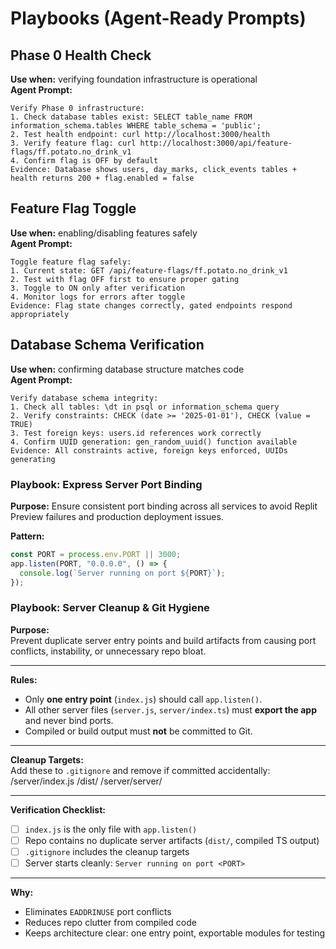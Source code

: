 # Playbooks (Agent-Ready Prompts)

## Phase 0 Health Check
**Use when:** verifying foundation infrastructure is operational  
**Agent Prompt:**
```
Verify Phase 0 infrastructure:
1. Check database tables exist: SELECT table_name FROM information_schema.tables WHERE table_schema = 'public';
2. Test health endpoint: curl http://localhost:3000/health
3. Verify feature flag: curl http://localhost:3000/api/feature-flags/ff.potato.no_drink_v1
4. Confirm flag is OFF by default
Evidence: Database shows users, day_marks, click_events tables + health returns 200 + flag.enabled = false
```

## Feature Flag Toggle
**Use when:** enabling/disabling features safely  
**Agent Prompt:**
```
Toggle feature flag safely:
1. Current state: GET /api/feature-flags/ff.potato.no_drink_v1
2. Test with flag OFF first to ensure proper gating
3. Toggle to ON only after verification
4. Monitor logs for errors after toggle
Evidence: Flag state changes correctly, gated endpoints respond appropriately
```

## Database Schema Verification
**Use when:** confirming database structure matches code  
**Agent Prompt:**
```
Verify database schema integrity:
1. Check all tables: \dt in psql or information_schema query
2. Verify constraints: CHECK (date >= '2025-01-01'), CHECK (value = TRUE)
3. Test foreign keys: users.id references work correctly
4. Confirm UUID generation: gen_random_uuid() function available
Evidence: All constraints active, foreign keys enforced, UUIDs generating
```

### Playbook: Express Server Port Binding

**Purpose:** Ensure consistent port binding across all services to avoid Replit Preview failures and production deployment issues.

**Pattern:**
```js
const PORT = process.env.PORT || 3000;
app.listen(PORT, "0.0.0.0", () => {
  console.log(`Server running on port ${PORT}`);
});
```

### Playbook: Server Cleanup & Git Hygiene

**Purpose:**  
Prevent duplicate server entry points and build artifacts from causing port conflicts, instability, or unnecessary repo bloat.

---

**Rules:**  
- Only **one entry point** (`index.js`) should call `app.listen()`.  
- All other server files (`server.js`, `server/index.ts`) must **export the app** and never bind ports.  
- Compiled or build output must **not** be committed to Git.

---

**Cleanup Targets:**  
Add these to `.gitignore` and remove if committed accidentally:  
/server/index.js
/dist/
/server/server/


---

**Verification Checklist:**  
- [ ] `index.js` is the only file with `app.listen()`  
- [ ] Repo contains no duplicate server artifacts (`dist/`, compiled TS output)  
- [ ] `.gitignore` includes the cleanup targets  
- [ ] Server starts cleanly: `Server running on port <PORT>`  

---

**Why:**  
- Eliminates `EADDRINUSE` port conflicts  
- Reduces repo clutter from compiled code  
- Keeps architecture clear: one entry point, exportable modules for testing